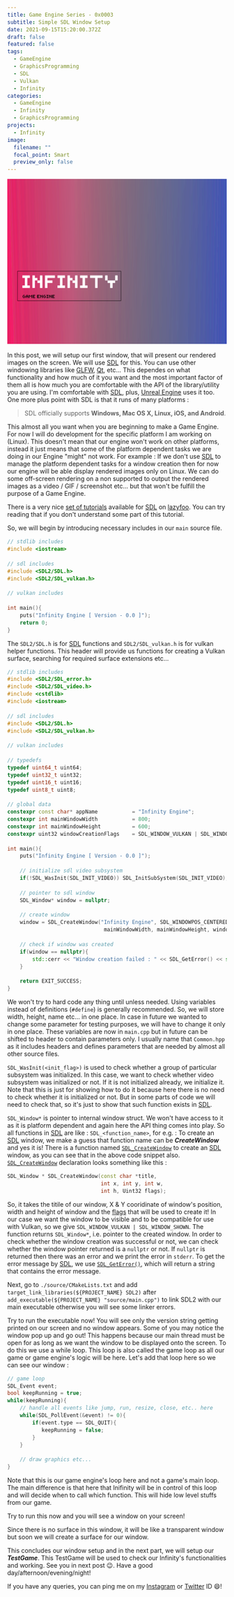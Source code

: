```yaml
---
title: Game Engine Series - 0x0003
subtitle: Simple SDL Window Setup
date: 2021-09-15T15:20:00.372Z
draft: false
featured: false
tags:
  - GameEngine
  - GraphicsProgramming
  - SDL
  - Vulkan
  - Infinity
categories:
  - GameEngine
  - Infinity
  - GraphicsProgramming
projects:
  - Infinity
image:
  filename: ""
  focal_point: Smart
  preview_only: false
---
```

![](preview.png)

In this post, we will setup our first window, that will present our rendered images on the screen. We will use [SDL](https://libsdl.org/) for this. You can use other windowing libraries like [GLFW](https://glfw.org/), [Qt](https://qt.io/), etc... This dependes on what functionality and how much of it you want and the most important factor of them all is how much you are comfortable with the API of the library/utility you are using. I'm comfortable with [SDL](https://libsdl.org/), plus, [Unreal Engine](https://www.unrealengine.com/en-US/) uses it too. One more plus point with SDL is that it runs of many platforms : 

> SDL officially supports **Windows, Mac OS X, Linux, iOS, and Android**.

This almost all you want when you are beginning to make a Game Engine. For now I will do development for the specific platform I am working on (Linux). This doesn't mean that our engine won't work on other platforms, instead it just means that some of the platform dependent tasks we are doing in our Engine "might" not work. For example : If we don't use [SDL](https://libsdl.org/) to manage the platform dependent tasks for a window creation then for now our engine will be able display rendered images only on Linux. We can do some off-screen rendering on a non supported to output the rendered images as a video / GIF / screenshot etc... but that won't be fulfill the purpose of a Game Engine. 

There is a very nice [set of tutorials](https://lazyfoo.net/tutorials/SDL/) available for [SDL](https://libsdl.org/) on [lazyfoo](https://lazyfoo.net/). You can try reading that if you don't understand some part of this tutorial.

So, we will begin by introducing necessary includes in our `main` source file.

```cpp
// stdlib includes
#include <iostream>

// sdl includes
#include <SDL2/SDL.h>
#include <SDL2/SDL_vulkan.h>

// vulkan includes

int main(){
    puts("Infinity Engine [ Version - 0.0 ]");
    return 0;
}
```

The `SDL2/SDL.h` is for [SDL](https://libsdl.org/) functions and `SDL2/SDL_vulkan.h` is for vulkan helper functions. This header will provide us functions for creating a Vulkan surface, searching for required surface extensions etc...

```cpp
// stdlib includes
#include <SDL2/SDL_error.h>
#include <SDL2/SDL_video.h>
#include <cstdlib>
#include <iostream>

// sdl includes
#include <SDL2/SDL.h>
#include <SDL2/SDL_vulkan.h>

// vulkan includes

// typedefs
typedef uint64_t uint64;
typedef uint32_t uint32;
typedef uint16_t uint16;
typedef uint8_t uint8;

// global data
constexpr const char* appName           = "Infinity Engine";
constexpr int mainWindowWidth           = 800;
constexpr int mainWindowHeight          = 600;
constexpr uint32 windowCreationFlags    = SDL_WINDOW_VULKAN | SDL_WINDOW_SHOWN; 

int main(){
    puts("Infinity Engine [ Version - 0.0 ]");

    // initialize sdl video subsystem
    if(!SDL_WasInit(SDL_INIT_VIDEO)) SDL_InitSubSystem(SDL_INIT_VIDEO);

    // pointer to sdl window
    SDL_Window* window = nullptr;

    // create window
    window = SDL_CreateWindow("Infinity Engine", SDL_WINDOWPOS_CENTERED, SDL_WINDOWPOS_CENTERED, 
                               mainWindowWidth, mainWindowHeight, windowCreationFlags);

    // check if window was created
    if(window == nullptr){
        std::cerr << "Window creation failed : " << SDL_GetError() << std::endl;
    }

    return EXIT_SUCCESS;
}
```

We won't try to hard code any thing until unless needed. Using variables instead of definitions (`#define`) is generally recommended. So, we will store width, height, name etc... in one place. In case in future we wanted to change some parameter for testing purposes, we will have to change it only in one place. These variables are now in `main.cpp` but in future can be shifted to header to contain parameters only. I usually name that `Common.hpp` as it includes headers and defines parameters that are needed by almost all other source files.

`SDL_WasInit(<init_flag>)` is used to check whether a group of particular subsystem was initialized. In this case, we want to check whether video subsystem was initialized or not. If it is not initialized already, we initialize it. Note that this is just for showing how to do it because here there is no need to check whether it is initialized or not. But in some parts of code we will need to check that, so it's just to show that such function exists in [SDL](https://libsdl.org/).

`SDL_Window*` is pointer to internal window struct. We won't have access to it as it is platform dependent and again here the API thing comes into play. So all functions in [SDL](https://libsdl.org/) are like : `SDL_<function_name>`, for e.g. : To create an [SDL](https://libsdl.org/) window, we make a guess that function name can be  ***CreateWindow*** and yes it is! There is a function named [`SDL_CreateWindow`](https://wiki.libsdl.org/SDL_CreateWindow) to create an [SDL](https://libsdl.org/) window, as you can see that in the above code snippet also. [`SDL_CreateWindow`](https://wiki.libsdl.org/SDL_CreateWindow) declaration looks something like this : 

```cpp
SDL_Window * SDL_CreateWindow(const char *title,
                              int x, int y, int w,
                              int h, Uint32 flags);
```

So, it takes the titile of our window, X & Y cooridinate of window's position, width and height of window and the [flags](https://wiki.libsdl.org/SDL_CreateWindow#remarks) that will be used to create it! In our case we want the window to be visible and to be compatible for use with Vulkan, so we give `SDL_WINDOW_VULKAN | SDL_WINDOW_SHOWN`. The function returns `SDL_Window*`, i.e. pointer to the created window. In order to check whether the window creation was successful or not, we can check whether the window pointer returned is a `nullptr` or not. If `nullptr` is returned then there was an error and we print the error in `stderr`. To get the error message by [SDL](https://libsdl.org/), we use [`SDL_GetError()`](https://wiki.libsdl.org/SDL_GetError), which will return a string that contains the error message. 

Next, go to `./source/CMakeLists.txt` and add `target_link_libraries(${PROJECT_NAME} SDL2)` after `add_executable(${PROJECT_NAME} "source/main.cpp")` to link SDL2 with our main executable otherwise you will see some linker errors. 

Try to run the executable now! You will see only the version string getting printed on our screen and no window appears. Some of you may notice the window pop up and go out! This happens because our main thread must be open for as long as we want the window to be displayed onto the screen. To do this we use a while loop. This loop is also called the game loop  as all our game or game engine's logic will be here. Let's add that loop here so we can see our window : 

```cpp
// game loop
SDL_Event event;
bool keepRunning = true;
while(keepRunning){
    // handle all events like jump, run, resize, close, etc.. here
    while(SDL_PollEvent(&event) != 0){
        if(event.type == SDL_QUIT){
           keepRunning = false;
        }
    }
    
    // draw graphics etc...
}
```

Note that this is our game engine's loop here and not a game's main loop. The main difference is that here that Inifinity will be in control of this loop and will decide when to call which function. This will hide low level stuffs from our game.

Try to run this now and you will see a window on your screen!

Since there is no surface in this window, it will be like a transparent window but soon we will create a surface for our window.

This concludes our window setup and in the next part, we will setup our ***TestGame***. This TestGame will be used to check our Infinity's functionalities and working. See you in next post 😉. Have a good day/afternoon/evening/night!

If you have any queries, you can ping me on my [Instagram](https://instagram.com/imsiddharthmishra) or [Twitter](https://twitter.com/brightprogramer) ID 😄!
